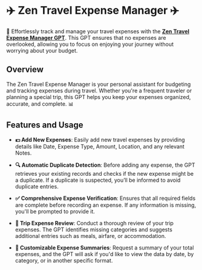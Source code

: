 # ✈️ Zen Travel Expense Manager ✈️  

💼 Effortlessly track and manage your travel expenses with the [**Zen Travel Expense Manager GPT**](https://chatgpt.com/g/g-3Qaloz7dB-zen-travel-expense-manager). This GPT ensures that no expenses are overlooked, allowing you to focus on enjoying your journey without worrying about your budget. 

## Overview

The Zen Travel Expense Manager is your personal assistant for budgeting and tracking expenses during travel. Whether you're a frequent traveler or planning a special trip, this GPT helps you keep your expenses organized, accurate, and complete. 📊

## Features and Usage

- **💵 Add New Expenses**: Easily add new travel expenses by providing details like Date, Expense Type, Amount, Location, and any relevant Notes.

- **🔍 Automatic Duplicate Detection**: Before adding any expense, the GPT retrieves your existing records and checks if the new expense might be a duplicate. If a duplicate is suspected, you’ll be informed to avoid duplicate entries.

- **✅ Comprehensive Expense Verification**: Ensures that all required fields are complete before recording an expense. If any information is missing, you'll be prompted to provide it.

- **📝 Trip Expense Review**: Conduct a thorough review of your trip expenses. The GPT identifies missing categories and suggests additional entries such as meals, airfare, or accommodation.

- **📑 Customizable Expense Summaries**: Request a summary of your total expenses, and the GPT will ask if you'd like to view the data by date, by category, or in another specific format.
